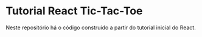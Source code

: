 # Tutorial React Tic-Tac-Toe

Neste repositório há o código construido a partir do tutorial inicial do React.
